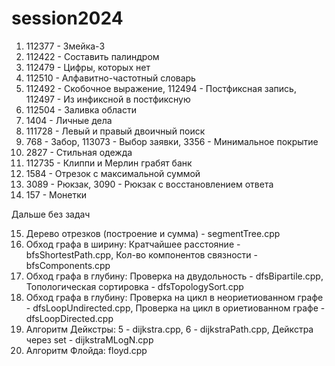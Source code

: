 # session2024

1. 112377 - Змейка-3
2. 112422 - Составить палиндром
3. 112479 - Цифры, которых нет
4. 112510 - Алфавитно-частотный словарь
5. 112492 - Скобочное выражение, 112494 - Постфиксная запись, 112497 - Из инфиксной в постфиксную
6. 112504 - Заливка области
7. 1404 - Личные дела
8. 111728 - Левый и правый двоичный поиск
9. 768 - Забор, 113073 - Выбор заявки, 3356 - Минимальное покрытие
10. 2827 - Стильная одежда
11. 112735 - Клиппи и Мерлин грабят банк
12. 1584 - Отрезок с максимальной суммой
13. 3089 - Рюкзак, 3090 - Рюкзак с восстановлением ответа
14. 157 - Монетки

Дальше без задач

15. Дерево отрезков (построение и сумма) - segmentTree.cpp
16. Обход графа в ширину: Кратчайшее расстояние - bfsShortestPath.cpp, Кол-во компонентов связности - bfsComponents.cpp
17. Обход графа в глубину: Проверка на двудольность - dfsBipartile.cpp, Топологическая сортировка - dfsTopologySort.cpp
18. Обход графа в глубину: Проверка на цикл в неориетиованном графе - dfsLoopUndirected.cpp, Проверка на цикл в ориетиованном графе - dfsLoopDirected.cpp
19. Алгоритм Дейкстры: 5 - dijkstra.cpp, 6 - dijkstraPath.cpp, Дейкстра через set - dijkstraMLogN.cpp
20. Алгоритм Флойда: floyd.cpp
